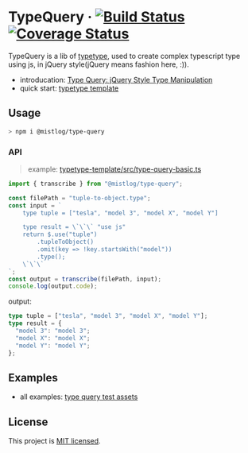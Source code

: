 # TypeQuery &middot; [![Build Status](https://github.com/mistlog/type-query/workflows/build/badge.svg)](https://github.com/mistlog/type-query/workflows/build/badge.svg) [![Coverage Status](https://coveralls.io/repos/github/mistlog/type-query/badge.svg)](https://coveralls.io/github/mistlog/type-query)

TypeQuery is a lib of [typetype](https://github.com/mistlog/typetype/), used to create complex typescript type using js, in jQuery style(jQuery means fashion here, :)).

* introducation: [Type Query: jQuery Style Type Manipulation](https://mistlog.medium.com/type-query-jquery-style-type-manipulation-497ce26d93f)
* quick start: [typetype template](https://github.com/mistlog/typetype-template)


## Usage

```bash
> npm i @mistlog/type-query
```

### API

> example: [typetype-template/src/type-query-basic.ts](https://github.com/mistlog/typetype-template/blob/main/src/type-query-basic.ts)

```ts
import { transcribe } from "@mistlog/type-query";

const filePath = "tuple-to-object.type";
const input = `
    type tuple = ["tesla", "model 3", "model X", "model Y"]

    type result = \`\`\` "use js"
    return $.use("tuple")
        .tupleToObject()
        .omit(key => !key.startsWith("model"))
        .type();
    \`\`\`
`;
const output = transcribe(filePath, input);
console.log(output.code);
```

output: 

```ts
type tuple = ["tesla", "model 3", "model X", "model Y"];
type result = {
  "model 3": "model 3";
  "model X": "model X";
  "model Y": "model Y";
};
```

## Examples 

- all examples: [type query test assets](https://github.com/mistlog/type-query/tree/main/test/assets)

## License

This project is [MIT licensed](https://github.com/mistlog/type-query/blob/main/LICENSE).
